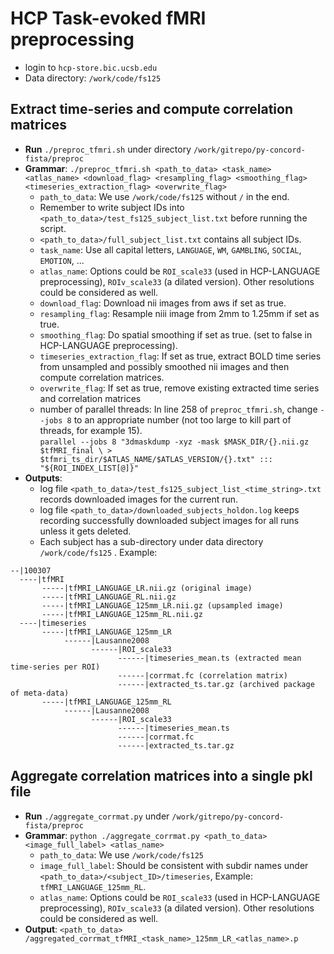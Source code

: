 # HCP Task-evoked fMRI preprocessing
- login to `hcp-store.bic.ucsb.edu`
- Data directory: `/work/code/fs125 `

## Extract time-series and compute correlation matrices
- **Run** `./preproc_tfmri.sh`  under directory `/work/gitrepo/py-concord-fista/preproc`
- **Grammar**: 
``./preproc_tfmri.sh <path_to_data> <task_name> <atlas_name> <download_flag> <resampling_flag> <smoothing_flag> <timeseries_extraction_flag> <overwrite_flag>``
    - `path_to_data`: We use `/work/code/fs125` without `/`  in the end. 
    - Remember to write subject IDs into `<path_to_data>/test_fs125_subject_list.txt` before running the script. 
    - `<path_to_data>/full_subject_list.txt` contains all subject IDs.
    - `task_name`: Use all capital letters, `LANGUAGE`, `WM`, `GAMBLING`, `SOCIAL`, `EMOTION`, ...
    - `atlas_name`: Options could be `ROI_scale33` (used in HCP-LANGUAGE preprocessing), `ROIv_scale33` (a dilated version). Other resolutions could be considered as well.
    - `download_flag`: Download nii images from aws if set as true.
    - `resampling_flag`: Resample niii image from 2mm to 1.25mm if set as true.
    - `smoothing_flag`: Do spatial smoothing if set as true.  (set to false in HCP-LANGUAGE preprocessing).
    - `timeseries_extraction_flag`: If set as true, extract BOLD time series from unsampled and possibly  smoothed nii images and then compute correlation matrices.
    - `overwrite_flag`: If set as true, remove existing extracted time series and correlation matrices
    - number of parallel threads: In line 258 of `preproc_tfmri.sh`, change `--jobs 8` to an appropriate number (not too large to kill part of threads, for example 15).          
``
parallel --jobs 8 "3dmaskdump -xyz -mask $MASK_DIR/{}.nii.gz $tfMRI_final \
             > $tfmri_ts_dir/$ATLAS_NAME/$ATLAS_VERSION/{}.txt" ::: "${ROI_INDEX_LIST[@]}"
``
- **Outputs**: 
    - log file `<path_to_data>/test_fs125_subject_list_<time_string>.txt` records downloaded images for the current run.
    - log file `<path_to_data>/downloaded_subjects_holdon.log` keeps recording successfully downloaded subject images for all runs unless it gets deleted.
    - Each subject has a sub-directory under data directory `/work/code/fs125` . Example:
```
--|100307
  ----|tfMRI
       -----|tfMRI_LANGUAGE_LR.nii.gz (original image)
       -----|tfMRI_LANGUAGE_RL.nii.gz
       -----|tfMRI_LANGUAGE_125mm_LR.nii.gz (upsampled image)
       -----|tfMRI_LANGUAGE_125mm_RL.nii.gz
  ----|timeseries
       -----|tfMRI_LANGUAGE_125mm_LR
            ------|Lausanne2008
                  ------|ROI_scale33
                        ------|timeseries_mean.ts (extracted mean time-series per ROI)
                        ------|corrmat.fc (correlation matrix)
                        ------|extracted_ts.tar.gz (archived package of meta-data)
       -----|tfMRI_LANGUAGE_125mm_RL
            ------|Lausanne2008
                  ------|ROI_scale33
                        ------|timeseries_mean.ts
                        ------|corrmat.fc
                        ------|extracted_ts.tar.gz
```


## Aggregate correlation matrices into a single pkl file
* **Run** `./aggregate_corrmat.py`  under `/work/gitrepo/py-concord-fista/preproc`
* **Grammar**: ``python ./aggregate_corrmat.py <path_to_data> <image_full_label> <atlas_name>``
    - `path_to_data`: We use `/work/code/fs125` 
    - `image_full_label`: Should be consistent with subdir names under `<path_to_data>/<subject_ID>/timeseries`, Example: `tfMRI_LANGUAGE_125mm_RL`. 
    - `atlas_name`: Options could be `ROI_scale33` (used in HCP-LANGUAGE preprocessing), `ROIv_scale33` (a dilated version). Other resolutions could be considered as well.
* **Output**:  `<path_to_data> /aggregated_corrmat_tfMRI_<task_name>_125mm_LR_<atlas_name>.p`